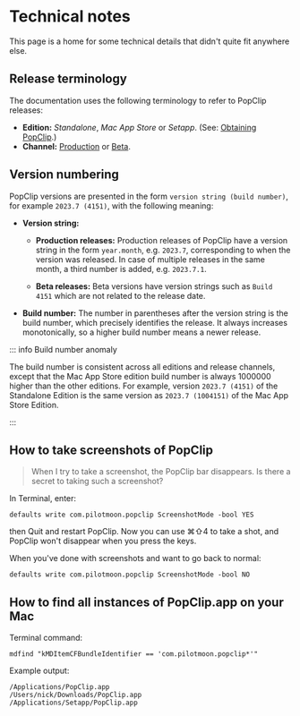 # Technical notes

This page is a home for some technical details that didn't quite fit anywhere
else.

## Release terminology

The documentation uses the following terminology to refer to PopClip releases:

- **Edition:** _Standalone_, _Mac App Store_ or _Setapp_. (See:
  [Obtaining PopClip](/guide/install#obtaining-popclip).)
- **Channel:** [Production](/download) or [Beta](/beta).

## Version numbering

PopClip versions are presented in the form `version string (build number)`, for
example `2023.7 (4151)`, with the following meaning:

- **Version string:**

  - **Production releases:** Production releases of PopClip have a version
    string in the form `year.month`, e.g. `2023.7`, corresponding to when the
    version was released. In case of multiple releases in the same month, a
    third number is added, e.g. `2023.7.1`.

  - **Beta releases:** Beta versions have version strings such as `Build 4151`
    which are not related to the release date.

- **Build number:** The number in parentheses after the version string is the
  build number, which precisely identifies the release. It always increases
  monotonically, so a higher build number means a newer release.

::: info Build number anomaly

The build number is consistent across all editions and release channels, except
that the Mac App Store edition build number is always 1000000 higher than the
other editions. For example, version `2023.7 (4151)` of the Standalone Edition
is the same version as `2023.7 (1004151)` of the Mac App Store Edition.

:::

## How to take screenshots of PopClip

> When I try to take a screenshot, the PopClip bar disappears. Is there a secret
> to taking such a screenshot?

In Terminal, enter:

`defaults write com.pilotmoon.popclip ScreenshotMode -bool YES`

then Quit and restart PopClip. Now you can use ⌘⇧4 to take a shot, and PopClip
won't disappear when you press the keys.

When you've done with screenshots and want to go back to normal:

`defaults write com.pilotmoon.popclip ScreenshotMode -bool NO`

## How to find all instances of PopClip.app on your Mac

Terminal command:

```
mdfind "kMDItemCFBundleIdentifier == 'com.pilotmoon.popclip*'"
```

Example output:

```
/Applications/PopClip.app
/Users/nick/Downloads/PopClip.app
/Applications/Setapp/PopClip.app
```
